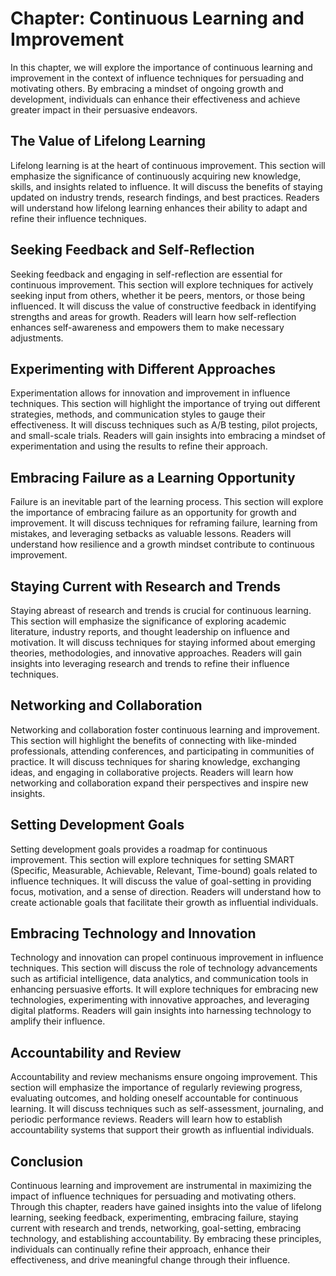 Chapter: Continuous Learning and Improvement
============================================

In this chapter, we will explore the importance of continuous learning and improvement in the context of influence techniques for persuading and motivating others. By embracing a mindset of ongoing growth and development, individuals can enhance their effectiveness and achieve greater impact in their persuasive endeavors.

The Value of Lifelong Learning
------------------------------

Lifelong learning is at the heart of continuous improvement. This section will emphasize the significance of continuously acquiring new knowledge, skills, and insights related to influence. It will discuss the benefits of staying updated on industry trends, research findings, and best practices. Readers will understand how lifelong learning enhances their ability to adapt and refine their influence techniques.

Seeking Feedback and Self-Reflection
------------------------------------

Seeking feedback and engaging in self-reflection are essential for continuous improvement. This section will explore techniques for actively seeking input from others, whether it be peers, mentors, or those being influenced. It will discuss the value of constructive feedback in identifying strengths and areas for growth. Readers will learn how self-reflection enhances self-awareness and empowers them to make necessary adjustments.

Experimenting with Different Approaches
---------------------------------------

Experimentation allows for innovation and improvement in influence techniques. This section will highlight the importance of trying out different strategies, methods, and communication styles to gauge their effectiveness. It will discuss techniques such as A/B testing, pilot projects, and small-scale trials. Readers will gain insights into embracing a mindset of experimentation and using the results to refine their approach.

Embracing Failure as a Learning Opportunity
-------------------------------------------

Failure is an inevitable part of the learning process. This section will explore the importance of embracing failure as an opportunity for growth and improvement. It will discuss techniques for reframing failure, learning from mistakes, and leveraging setbacks as valuable lessons. Readers will understand how resilience and a growth mindset contribute to continuous improvement.

Staying Current with Research and Trends
----------------------------------------

Staying abreast of research and trends is crucial for continuous learning. This section will emphasize the significance of exploring academic literature, industry reports, and thought leadership on influence and motivation. It will discuss techniques for staying informed about emerging theories, methodologies, and innovative approaches. Readers will gain insights into leveraging research and trends to refine their influence techniques.

Networking and Collaboration
----------------------------

Networking and collaboration foster continuous learning and improvement. This section will highlight the benefits of connecting with like-minded professionals, attending conferences, and participating in communities of practice. It will discuss techniques for sharing knowledge, exchanging ideas, and engaging in collaborative projects. Readers will learn how networking and collaboration expand their perspectives and inspire new insights.

Setting Development Goals
-------------------------

Setting development goals provides a roadmap for continuous improvement. This section will explore techniques for setting SMART (Specific, Measurable, Achievable, Relevant, Time-bound) goals related to influence techniques. It will discuss the value of goal-setting in providing focus, motivation, and a sense of direction. Readers will understand how to create actionable goals that facilitate their growth as influential individuals.

Embracing Technology and Innovation
-----------------------------------

Technology and innovation can propel continuous improvement in influence techniques. This section will discuss the role of technology advancements such as artificial intelligence, data analytics, and communication tools in enhancing persuasive efforts. It will explore techniques for embracing new technologies, experimenting with innovative approaches, and leveraging digital platforms. Readers will gain insights into harnessing technology to amplify their influence.

Accountability and Review
-------------------------

Accountability and review mechanisms ensure ongoing improvement. This section will emphasize the importance of regularly reviewing progress, evaluating outcomes, and holding oneself accountable for continuous learning. It will discuss techniques such as self-assessment, journaling, and periodic performance reviews. Readers will learn how to establish accountability systems that support their growth as influential individuals.

Conclusion
----------

Continuous learning and improvement are instrumental in maximizing the impact of influence techniques for persuading and motivating others. Through this chapter, readers have gained insights into the value of lifelong learning, seeking feedback, experimenting, embracing failure, staying current with research and trends, networking, goal-setting, embracing technology, and establishing accountability. By embracing these principles, individuals can continually refine their approach, enhance their effectiveness, and drive meaningful change through their influence.
